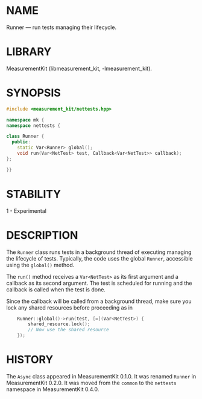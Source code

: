# NAME
Runner &mdash; run tests managing their lifecycle.

# LIBRARY
MeasurementKit (libmeasurement\_kit, -lmeasurement\_kit).

# SYNOPSIS
```C++
#include <measurement_kit/nettests.hpp>

namespace mk {
namespace nettests {

class Runner {
  public:
    static Var<Runner> global();
    void run(Var<NetTest> test, Callback<Var<NetTest>> callback);
};

}}
```

# STABILITY

1 - Experimental

# DESCRIPTION

The `Runner` class runs tests in a background thread of executing
managing the lifecycle of tests. Typically, the code uses the global
`Runner`, accessible using the `global()` method.

The `run()` method receives a `Var<NetTest>` as its first argument and
a callback as its second argument. The test is scheduled for running
and the callback is called when the test is done.

Since the callback will be called from a background thread, make sure
you lock any shared resources before proceeding as in

```C++
    Runner::global()->run(test, [=](Var<NetTest>) {
        shared_resource.lock();
        // Now use the shared resource
    });
```

# HISTORY

The `Async` class appeared in MeasurementKit 0.1.0. It was renamed
`Runner` in MeasurementKit 0.2.0. It was moved from the `common` to
the `nettests` namespace in MeasurementKit 0.4.0.
